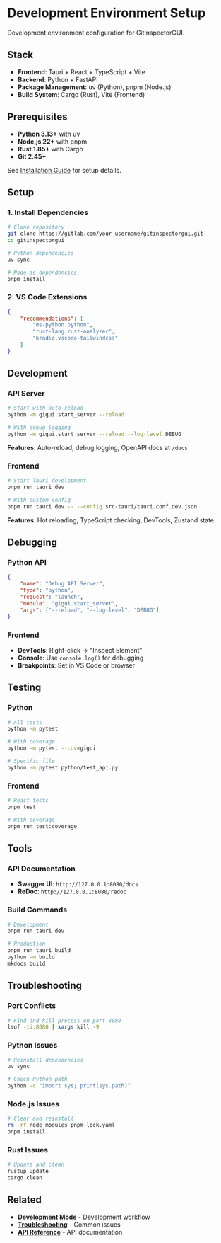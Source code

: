 # Development Environment Setup

Development environment configuration for GitInspectorGUI.

## Stack

-   **Frontend**: Tauri + React + TypeScript + Vite
-   **Backend**: Python + FastAPI
-   **Package Management**: uv (Python), pnpm (Node.js)
-   **Build System**: Cargo (Rust), Vite (Frontend)

## Prerequisites

-   **Python 3.13+** with uv
-   **Node.js 22+** with pnpm
-   **Rust 1.85+** with Cargo
-   **Git 2.45+**

See [Installation Guide](../getting-started/installation.md) for setup details.

## Setup

### 1. Install Dependencies

```bash
# Clone repository
git clone https://gitlab.com/your-username/gitinspectorgui.git
cd gitinspectorgui

# Python dependencies
uv sync

# Node.js dependencies
pnpm install
```

### 2. VS Code Extensions

```json
{
    "recommendations": [
        "ms-python.python",
        "rust-lang.rust-analyzer",
        "bradlc.vscode-tailwindcss"
    ]
}
```

## Development

### API Server

```bash
# Start with auto-reload
python -m gigui.start_server --reload

# With debug logging
python -m gigui.start_server --reload --log-level DEBUG
```

**Features**: Auto-reload, debug logging, OpenAPI docs at `/docs`

### Frontend

```bash
# Start Tauri development
pnpm run tauri dev

# With custom config
pnpm run tauri dev -- --config src-tauri/tauri.conf.dev.json
```

**Features**: Hot reloading, TypeScript checking, DevTools, Zustand state

## Debugging

### Python API

```json
{
    "name": "Debug API Server",
    "type": "python",
    "request": "launch",
    "module": "gigui.start_server",
    "args": ["--reload", "--log-level", "DEBUG"]
}
```

### Frontend

-   **DevTools**: Right-click → "Inspect Element"
-   **Console**: Use `console.log()` for debugging
-   **Breakpoints**: Set in VS Code or browser

## Testing

### Python

```bash
# All tests
python -m pytest

# With coverage
python -m pytest --cov=gigui

# Specific file
python -m pytest python/test_api.py
```

### Frontend

```bash
# React tests
pnpm test

# With coverage
pnpm run test:coverage
```

## Tools

### API Documentation

-   **Swagger UI**: `http://127.0.0.1:8080/docs`
-   **ReDoc**: `http://127.0.0.1:8080/redoc`

### Build Commands

```bash
# Development
pnpm run tauri dev

# Production
pnpm run tauri build
python -m build
mkdocs build
```

## Troubleshooting

### Port Conflicts

```bash
# Find and kill process on port 8080
lsof -ti:8080 | xargs kill -9
```

### Python Issues

```bash
# Reinstall dependencies
uv sync

# Check Python path
python -c "import sys; print(sys.path)"
```

### Node.js Issues

```bash
# Clear and reinstall
rm -rf node_modules pnpm-lock.yaml
pnpm install
```

### Rust Issues

```bash
# Update and clean
rustup update
cargo clean
```

## Related

-   **[Development Mode](development-mode.md)** - Development workflow
-   **[Troubleshooting](troubleshooting.md)** - Common issues
-   **[API Reference](../api/reference.md)** - API documentation
